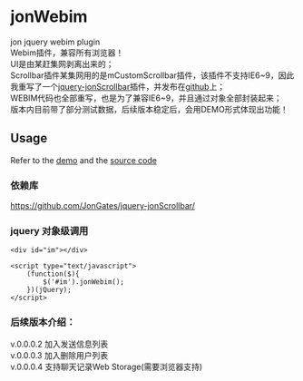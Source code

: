 jonWebim
===========
jon jquery webim plugin<br />
Webim插件，兼容所有浏览器！<br />
UI是由某赶集网剥离出来的；<br />
Scrollbar插件某集网用的是mCustomScrollbar插件，该插件不支持IE6~9，因此我重写了一个[jquery-jonScrollbar](https://github.com/JonGates/jquery-jonScrollbar/)插件，并发布在[github](https://github.com/JonGates/jquery-jonScrollbar/)上；<br />
WEBIM代码也全部重写，也是为了兼容IE6~9，并且通过对象全部封装起来；<br />
版本内目前带了部分测试数据，后续版本稳定后，会用DEMO形式体现出功能！<br />

Usage
-----------
Refer to the [demo](#) and the [source code](https://github.com/JonGates/jquery-jonWebim/tree/master/script/)

### 依赖库
https://github.com/JonGates/jquery-jonScrollbar/

### jquery 对象级调用
	<div id="im"></div>

	<script type="text/javascript">
		(function($){
			$('#im').jonWebim();
		})(jQuery);
	</script>

###  后续版本介绍：
v.0.0.0.2 加入发送信息列表<br/>
v.0.0.0.3 加入删除用户列表<br/>
v.0.0.0.4 支持聊天记录Web Storage(需要浏览器支持)<br/>